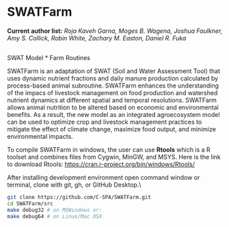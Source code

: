 # SWATFarm
__Current author list:__
_Roja Kaveh Garna, Moges B. Wagena, Joshua Faulkner, Amy S. Collick, Robin White, Zachary M. Easton, Daniel R. Fuka_
##
SWAT Model * Farm Routines

SWATFarm is an adaptation of SWAT (Soil and Water Assessment Tool) that uses dynamic nutrient fractions and daily manure production calculated by process-based animal subroutine. 
SWATFarm enhances the understanding of the impacs of livestock management on food production and watershed nutrient dynamics at different spatial and temporal resolutions. SWATFarm allows animal nutrition to be altered based on economic and environmental benefits. As a result, the new model as an integrated agroecosystem model can be used to optimize crop and livestock management practices to mitigate the effect of climate change, maximize food output, and minimize environmental impacts.

To compile SWATFarm in windows, the user can use __Rtools__ which is a R toolset and combines files from Cygwin, MinGW, and MSYS. Here is the link to download Rtools: https://cran.r-project.org/bin/windows/Rtools/

After installing development environment open command window or terminal, clone with git, gh, or GitHub Desktop.\
```bash
git clone https://github.com/C-SPA/SWATFarm.git 
cd SWATFarm/src 
make debug32 # on MSWindows or: 
make debug64 # on Linux/Mac OSX 
```
